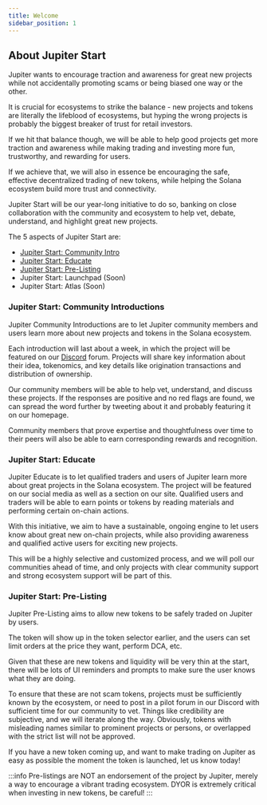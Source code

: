 ```yaml
---
title: Welcome
sidebar_position: 1
---
```


## About Jupiter Start

Jupiter wants to encourage traction and awareness for great new projects while not accidentally promoting scams or being biased one way or the other.

It is crucial for ecosystems to strike the balance - new projects and tokens are literally the lifeblood of ecosystems, but hyping the wrong projects is probably the biggest breaker of trust for retail investors.

If we hit that balance though, we will be able to help good projects get more traction and awareness while making trading and investing more fun, trustworthy, and rewarding for users.

If we achieve that, we will also in essence be encouraging the safe, effective decentralized trading of new tokens, while helping the Solana ecosystem build more trust and connectivity.

Jupiter Start will be our year-long initiative to do so, banking on close collaboration with the community and ecosystem to help vet, debate, understand, and highlight great new projects.

The 5 aspects of Jupiter Start are:

- [Jupiter Start: Community Intro](./jupiter-start/community-intro)
- [Jupiter Start: Educate](./jupiter-start/educate)
- [Jupiter Start: Pre-Listing](./jupiter-start/pre-listing)
- Jupiter Start: Launchpad (Soon)
- Jupiter Start: Atlas (Soon)

### Jupiter Start: Community Introductions
Jupiter Community Introductions are to let Jupiter community members and users learn more about new projects and tokens in the Solana ecosystem.

Each introduction will last about a week, in which the project will be featured on our [Discord](https://discord.gg/jup) forum. Projects will share key information about their idea, tokenomics, and key details like origination transactions and distribution of ownership.

Our community members will be able to help vet, understand, and discuss these projects. If the responses are positive and no red flags are found, we can spread the word further by tweeting about it and probably featuring it on our homepage.

Community members that prove expertise and thoughtfulness over time to their peers will also be able to earn corresponding rewards and recognition.

### Jupiter Start: Educate
Jupiter Educate is to let qualified traders and users of Jupiter learn more about great projects in the Solana ecosystem. The project will be featured on our social media as well as a section on our site. Qualified users and traders will be able to earn points or tokens by reading materials and performing certain on-chain actions.

With this initiative, we aim to have a sustainable, ongoing engine to let users know about great new on-chain projects, while also providing awareness and qualified active users for exciting new projects.

This will be a highly selective and customized process, and we will poll our communities ahead of time, and only projects with clear community support and strong ecosystem support will be part of this.

### Jupiter Start: Pre-Listing
Jupiter Pre-Listing aims to allow new tokens to be safely traded on Jupiter by users.

The token will show up in the token selector earlier, and the users can set limit orders at the price they want, perform DCA, etc.

Given that these are new tokens and liquidity will be very thin at the start, there will be lots of UI reminders and prompts to make sure the user knows what they are doing.

To ensure that these are not scam tokens, projects must be sufficiently known by the ecosystem, or need to post in a pilot forum in our Discord with sufficient time for our community to vet. Things like credibility are subjective, and we will iterate along the way. Obviously, tokens with misleading names similar to prominent projects or persons, or overlapped with the strict list will not be approved.

If you have a new token coming up, and want to make trading on Jupiter as easy as possible the moment the token is launched, let us know today!

:::info
Pre-listings are NOT an endorsement of the project by Jupiter, merely a way to encourage a vibrant trading ecosystem. DYOR is extremely critical when investing in new tokens, be careful!
:::
